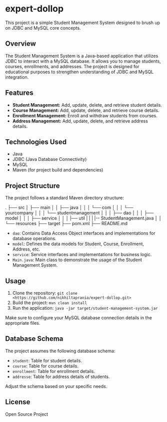 # expert-dollop

This project is a simple Student Management System designed to brush up on JDBC and MySQL core concepts.

## Overview

The Student Management System is a Java-based application that utilizes JDBC to interact with a MySQL database. It allows you to manage students, courses, enrollments, and addresses. The project is designed for educational purposes to strengthen understanding of JDBC and MySQL integration.

## Features

- **Student Management:** Add, update, delete, and retrieve student details.
- **Course Management:** Add, update, delete, and retrieve course details.
- **Enrollment Management:** Enroll and withdraw students from courses.
- **Address Management:** Add, update, delete, and retrieve address details.

## Technologies Used

- Java
- JDBC (Java Database Connectivity)
- MySQL
- Maven (for project build and dependencies)

## Project Structure

The project follows a standard Maven directory structure:

.
├── src
│   ├── main
│   │   ├── java
│   │   │   └── com
│   │   │       └── yourcompany
│   │   │           └── studentmanagement
│   │   │               ├── dao
│   │   │               ├── model
│   │   │               ├── service
│   │   │               |── util
|   |   |               |-- StudentManagement.java
│   │   └── resources
├── target
├── pom.xml
├── README.md


- `dao`: Contains Data Access Object interfaces and implementations for database operations.
- `model`: Defines the data models for Student, Course, Enrollment, Address, etc.
- `service`: Service interfaces and implementations for business logic.
- `Main.java`: Main class to demonstrate the usage of the Student Management System.

## Usage

1. Clone the repository: `git clone <https://github.com/nikhiltaprania/expert-dollop.git>`
2. Build the project: `mvn clean install`
3. Run the application: `java -jar target/student-management-system.jar`

Make sure to configure your MySQL database connection details in the appropriate files.

## Database Schema

The project assumes the following database schema:

- `student`: Table for student details.
- `course`: Table for course details.
- `enrollment`: Table for enrollment details.
- `addresse`: Table for address details of students.

Adjust the schema based on your specific needs.

## License
Open Source Project